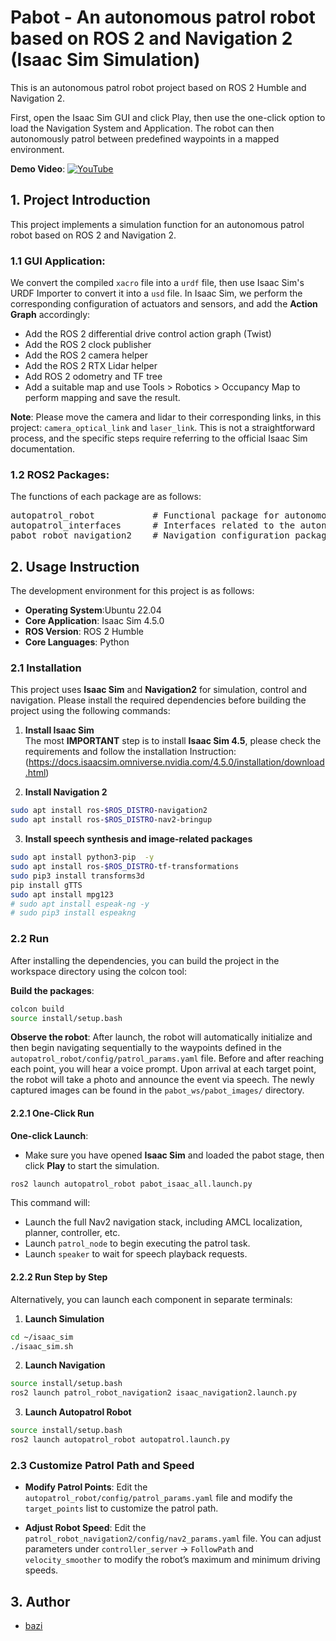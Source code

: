 # Pabot - An autonomous patrol robot based on ROS 2 and Navigation 2 (Isaac Sim Simulation)

This is an autonomous patrol robot project based on ROS 2 Humble and Navigation 2. 

First, open the Isaac Sim GUI and click Play, then use the one-click option to load the Navigation System and Application. The robot can then autonomously patrol between predefined waypoints in a mapped environment.

**Demo Video**:  [![YouTube](https://img.shields.io/badge/YouTube-Watch-red?logo=youtube&logoColor=white)](https://www.youtube.com/watch?v=nPYWb86pzSc&list=PLG0yEiqorTkghIX3G7IwC2tOvI9JmIdd0&index=2)

## 1. Project Introduction

This project implements a simulation function for an autonomous patrol robot based on ROS 2 and Navigation 2.

### 1.1 GUI Application:
We convert the compiled `xacro` file into a `urdf` file, then use Isaac Sim's URDF Importer to convert it into a `usd` file. 
In Isaac Sim, we perform the corresponding configuration of actuators and sensors, and add the **Action Graph** accordingly:
- Add the ROS 2 differential drive control action graph (Twist)
- Add the ROS 2 clock publisher
- Add the ROS 2 camera helper
- Add the ROS 2 RTX Lidar helper
- Add ROS 2 odometry and TF tree
- Add a suitable map and use Tools > Robotics > Occupancy Map to perform mapping and save the result.

**Note**: Please move the camera and lidar to their corresponding links, in this project: `camera_optical_link` and `laser_link`. This is not a straightforward process, and the specific steps require referring to the official Isaac Sim documentation.

### 1.2 ROS2 Packages:
The functions of each package are as follows:
<pre>autopatrol_robot           # Functional package for autonomous patrol implementation
autopatrol_interfaces      # Interfaces related to the autonomous patrol system
pabot_robot_navigation2    # Navigation configuration package for the robot
</pre>

## 2. Usage Instruction

The development environment for this project is as follows:

*   **Operating System**:Ubuntu 22.04
*   **Core Application**: Isaac Sim 4.5.0 
*   **ROS Version**: ROS 2 Humble
*   **Core Languages**: Python

### 2.1 Installation

This project uses **Isaac Sim** and **Navigation2** for simulation, control and navigation. Please install the required dependencies before building the project using the following commands:

1. **Install Isaac Sim**   
The most **IMPORTANT** step is to install **Isaac Sim 4.5**, please check the requirements and follow the installation Instruction: (https://docs.isaacsim.omniverse.nvidia.com/4.5.0/installation/download.html)

2. **Install Navigation 2**
```bash
sudo apt install ros-$ROS_DISTRO-navigation2
sudo apt install ros-$ROS_DISTRO-nav2-bringup 
```

3. **Install speech synthesis and image-related packages**
```bash
sudo apt install python3-pip  -y
sudo apt install ros-$ROS_DISTRO-tf-transformations
sudo pip3 install transforms3d
pip install gTTS
sudo apt install mpg123
# sudo apt install espeak-ng -y
# sudo pip3 install espeakng
```

### 2.2 Run

After installing the dependencies, you can build the project in the workspace directory using the colcon tool:

**Build the packages**:
```bash
colcon build
source install/setup.bash
```

**Observe the robot**:
After launch, the robot will automatically initialize and then begin navigating sequentially to the waypoints defined in the `autopatrol_robot/config/patrol_params.yaml` file. Before and after reaching each point, you will hear a voice prompt. Upon arrival at each target point, the robot will take a photo and announce the event via speech. The newly captured images can be found in the `pabot_ws/pabot_images/` directory.

#### 2.2.1 One-Click Run

**One-click Launch**:
- Make sure you have opened **Isaac Sim** and loaded the pabot stage, then click **Play** to start the simulation.

```bash
ros2 launch autopatrol_robot pabot_isaac_all.launch.py
```
This command will:
- Launch the full Nav2 navigation stack, including AMCL localization, planner, controller, etc.
- Launch `patrol_node` to begin executing the patrol task.
- Launch `speaker` to wait for speech playback requests.

#### 2.2.2 Run Step by Step

Alternatively, you can launch each component in separate terminals:

1.  **Launch Simulation**
```bash
cd ~/isaac_sim
./isaac_sim.sh
```

2.  **Launch Navigation**
```bash
source install/setup.bash
ros2 launch patrol_robot_navigation2 isaac_navigation2.launch.py
```

3.  **Launch Autopatrol Robot**
```bash
source install/setup.bash
ros2 launch autopatrol_robot autopatrol.launch.py
```

### 2.3 Customize Patrol Path and Speed

*   **Modify Patrol Points**:
    Edit the `autopatrol_robot/config/patrol_params.yaml` file and modify the `target_points` list to customize the patrol path.

*   **Adjust Robot Speed**:
    Edit the `patrol_robot_navigation2/config/nav2_params.yaml` file. You can adjust parameters under `controller_server` → `FollowPath` and `velocity_smoother` to modify the robot’s maximum and minimum driving speeds.

## 3. Author

- [bazi](https://docs.isaacsim.omniverse.nvidia.com/4.5.0/installation/download.html)